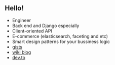 ## Hello!

- Engineer
- Back end and Django especially
- Client-oriented API
- E-commerce (elasticsearch, faceting and etc)
- Smart design patterns for your bussiness logic
- [gists](https://gist.github.com/a1k89)
- [wiki blog](https://github.com/a1k89/blog/wiki)
- [dev.to](https://dev.to/a1k89)
